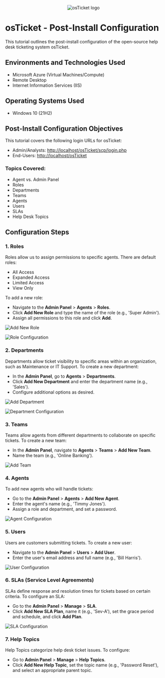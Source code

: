 <p align="center">
    <img src="https://i.imgur.com/Clzj7Xs.png" alt="osTicket logo"/>
</p>

# osTicket - Post-Install Configuration
This tutorial outlines the post-install configuration of the open-source help desk ticketing system osTicket.

## Environments and Technologies Used
- Microsoft Azure (Virtual Machines/Compute)
- Remote Desktop
- Internet Information Services (IIS)

## Operating Systems Used 
- Windows 10 (21H2)

## Post-Install Configuration Objectives
This tutorial covers the following login URLs for osTicket:
- Admin/Analysts: [http://localhost/osTicket/scp/login.php](http://localhost/osTicket/scp/login.php)
- End-Users: [http://localhost/osTicket](http://localhost/osTicket)

### Topics Covered:
- Agent vs. Admin Panel
- Roles
- Departments
- Teams
- Agents
- Users
- SLAs
- Help Desk Topics

## Configuration Steps

### 1. Roles
Roles allow us to assign permissions to specific agents. There are default roles: 
- All Access
- Expanded Access
- Limited Access
- View Only

To add a new role:
- Navigate to the **Admin Panel** > **Agents** > **Roles**.
- Click **Add New Role** and type the name of the role (e.g., 'Super Admin').
- Assign all permissions to this role and click **Add**.

![Add New Role](https://imgur.com/k9AP5jn.png)

![Role Configuration](https://imgur.com/02r7lNV.png)

### 2. Departments
Departments allow ticket visibility to specific areas within an organization, such as Maintenance or IT Support. To create a new department:
- In the **Admin Panel**, go to **Agents** > **Departments**.
- Click **Add New Department** and enter the department name (e.g., 'Sales').
- Configure additional options as desired.

![Add Department](https://imgur.com/BL1h6Xx.png)

![Department Configuration](https://imgur.com/ziWcbpX.png)

### 3. Teams
Teams allow agents from different departments to collaborate on specific tickets. To create a new team:
- In the **Admin Panel**, navigate to **Agents** > **Teams** > **Add New Team**.
- Name the team (e.g., 'Online Banking').

![Add Team]([https://imgur.com/BVKTBl8.png)

### 4. Agents
To add new agents who will handle tickets:
- Go to the **Admin Panel** > **Agents** > **Add New Agent**.
- Enter the agent's name (e.g., 'Timmy Jones').
- Assign a role and department, and set a password.

![Agent Configuration](https://i.imgur.com/DJmEXEB.png)

### 5. Users
Users are customers submitting tickets. To create a new user:
- Navigate to the **Admin Panel** > **Users** > **Add User**.
- Enter the user's email address and full name (e.g., 'Bill Harris').

![User Configuration](https://i.imgur.com/DJmEXEB.png)

### 6. SLAs (Service Level Agreements)
SLAs define response and resolution times for tickets based on certain criteria. To configure an SLA:
- Go to the **Admin Panel** > **Manage** > **SLA**.
- Click **Add New SLA Plan**, name it (e.g., 'Sev-A'), set the grace period and schedule, and click **Add Plan**.

![SLA Configuration](https://i.imgur.com/DJmEXEB.png)

### 7. Help Topics
Help Topics categorize help desk ticket issues. To configure:
- Go to **Admin Panel** > **Manage** > **Help Topics**.
- Click **Add New Help Topic**, set the topic name (e.g., 'Password Reset'), and select an appropriate parent topic.



